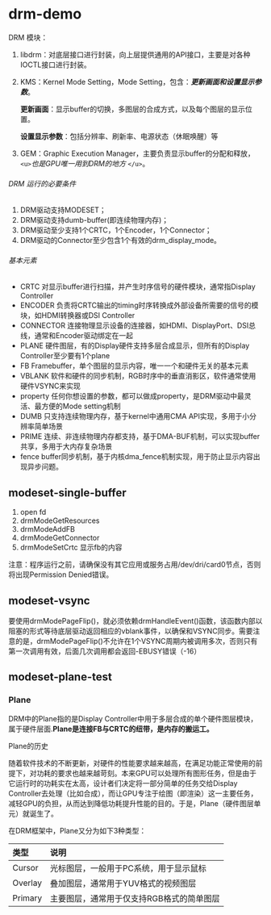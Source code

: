 # drm-demo

DRM 模块：

1. libdrm：对底层接口进行封装，向上层提供通用的API接口，主要是对各种IOCTL接口进行封装。
2. KMS：Kernel Mode Setting，Mode Setting，包含：***更新画面和设置显示参数***。

   **更新画面**：显示buffer的切换，多图层的合成方式，以及每个图层的显示位置。

   **设置显示参数**：包括分辨率、刷新率、电源状态（休眠唤醒）等
3. GEM：Graphic Execution Manager，主要负责显示buffer的分配和释放，`<u>`*也是GPU唯一用到DRM的地方* `</u>`。

###### DRM 运行的必要条件

1) DRM驱动支持MODESET；
2) DRM驱动支持dumb-buffer(即连续物理内存)；
3) DRM驱动至少支持1个CRTC，1个Encoder，1个Connector；
4) DRM驱动的Connector至少包含1个有效的drm_display_mode。

###### 基本元素

- CRTC	对显示buffer进行扫描，并产生时序信号的硬件模块，通常指Display Controller
- ENCODER	负责将CRTC输出的timing时序转换成外部设备所需要的信号的模块，如HDMI转换器或DSI Controller
- CONNECTOR	连接物理显示设备的连接器，如HDMI、DisplayPort、DSI总线，通常和Encoder驱动绑定在一起
- PLANE	硬件图层，有的Display硬件支持多层合成显示，但所有的Display Controller至少要有1个plane
- FB	Framebuffer，单个图层的显示内容，唯一一个和硬件无关的基本元素
- VBLANK	软件和硬件的同步机制，RGB时序中的垂直消影区，软件通常使用硬件VSYNC来实现
- property	任何你想设置的参数，都可以做成property，是DRM驱动中最灵活、最方便的Mode setting机制
- DUMB	只支持连续物理内存，基于kernel中通用CMA API实现，多用于小分辨率简单场景
- PRIME	连续、非连续物理内存都支持，基于DMA-BUF机制，可以实现buffer共享，多用于大内存复杂场景
- fence	buffer同步机制，基于内核dma_fence机制实现，用于防止显示内容出现异步问题。

## modeset-single-buffer

1) open fd
2) drmModeGetResources
3) drmModeAddFB
4) drmModeGetConnector
5) drmModeSetCrtc  显示fb的内容

注意：程序运行之前，请确保没有其它应用或服务占用/dev/dri/card0节点，否则将出现Permission Denied错误。

## modeset-vsync

要使用drmModePageFlip()，就必须依赖drmHandleEvent()函数，该函数内部以阻塞的形式等待底层驱动返回相应的vblank事件，以确保和VSYNC同步。需要注意的是，drmModePageFlip()不允许在1个VSYNC周期内被调用多次，否则只有第一次调用有效，后面几次调用都会返回-EBUSY错误（-16）

## modeset-plane-test

### Plane

DRM中的Plane指的是Display Controller中用于多层合成的单个硬件图层模块，属于硬件层面.**Plane是连接FB与CRTC的纽带，是内存的搬运工。**

Plane的历史

随着软件技术的不断更新，对硬件的性能要求越来越高，在满足功能正常使用的前提下，对功耗的要求也越来越苛刻。本来GPU可以处理所有图形任务，但是由于它运行时的功耗实在太高，设计者们决定将一部分简单的任务交给Display Controller去处理（比如合成），而让GPU专注于绘图（即渲染）这一主要任务，减轻GPU的负担，从而达到降低功耗提升性能的目的。于是，Plane（硬件图层单元）就诞生了。

在DRM框架中，Plane又分为如下3种类型：

| 类型    | 说明                                      |
| :------ | :---------------------------------------- |
| Cursor  | 光标图层，一般用于PC系统，用于显示鼠标    |
| Overlay | 叠加图层，通常用于YUV格式的视频图层       |
| Primary | 主要图层，通常用于仅支持RGB格式的简单图层 |
